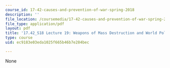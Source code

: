 ```yaml
---
course_id: 17-42-causes-and-prevention-of-war-spring-2018
description: ''
file_location: /coursemedia/17-42-causes-and-prevention-of-war-spring-2018/ec9183e03eda1025f665b46b7e284bec_MIT17_42S18_lec19_MassDestruct.pdf
file_type: application/pdf
layout: pdf
title: '17.42_S18 Lecture 19: Weapons of Mass Destruction and World Politics'
type: course
uid: ec9183e03eda1025f665b46b7e284bec

---
```

None